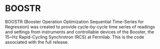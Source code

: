 # BOOSTR
BOOSTR (Booster Operation Optimization Sequential Time-Series for Regression) was created to provide cycle-by-cycle time series of readings and settings from instruments and controllable devices of the Booster, the 15~Hz Rapid-Cycling Synchrotron (RCS) at Fermilab. This is the code associated with the full release.
